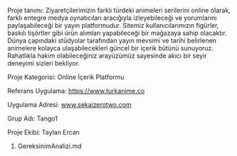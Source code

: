 Proje tanımı: Ziyaretçilerimizin farklı türdeki animeleri serilerini online olarak, farklı entegre medya oynatıcıları aracığıyla izleyebileceği ve yorumlarını paylaşabileceği bir yayın platformudur. Sitemiz                  kullanıcılarımızın figürler, baskılı tişörtler gibi ürün alımları yapabileceği bir mağazaya sahip olacaktır. Dünya çapındaki stüdyolar tarafından yayın mevsimi ve tarihi belirlenen animelere 
              kolayca ulaşabilecekleri güncel bir içerik bütünü sunuyoruz. Rahatlıkla hakim olabileceğiniz arayüzümüz sayesinde akıcı bir seyir deneyimi sizleri bekliyor.

Proje Kategorisi: Online İçerik Platformu

Referans Uygulama: https://www.turkanime.co

Uygulama Adresi: www.sekaizerotwo.com

Grup Adı: Tango1

Proje Ekibi: Taylan Ercan

1. GereksinimAnalizi.md


